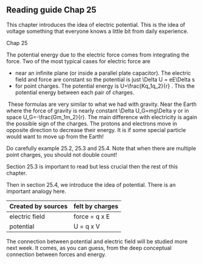 ## Reading guide Chap 25

This chapter introduces the idea of electric potential. This is the idea of  voltage something that everyone knows a little bit from daily experience. 

<stop-note title="Read Knight 4ed" icon="stopnoteicons:book-icon">
<span slot="message">Chap 25</span>
</stop-note>

The potential energy due to the electric force comes from integrating the force. Two of the most typical cases for electric force are 

 * near an infinite plane (or inside a parallel plate capacitor). The electric field and force are constant so the potential is just <lrn-math>\Delta U = eE\Delta s </lrn-math>
 * for point charges. The potential energy is <lrn-math> U=\frac{Kq_1q_2}{r} </lrn-math>. This the potential energy between each pair of charges. 
 
 <lrndesign-sidenote label="Instructor Note" icon="bookmark" bg-color="#c2e5f2">
 These formulas are very similar to what we had with gravity.  Near the Earth where the force of gravity is nearly constant <lrn-math> \Delta U_G=mg\Delta y</lrn-math> or in space <lrn-math>U_G=-\frac{Gm_1m_2}{r}</lrn-math>. The main difference with electricity is again the possible sign of the charges. The protons and electrons move in opposite direction to decrease their energy. It is if some special particle would want to move up from the Earth!
</lrndesign-sidenote>

Do carefully example 25.2, 25.3 and 25.4. Note that when there are multiple point charges, you should not double count!

Section 25.3 is important to read but less crucial then the rest of this chapter. 

Then in section 25.4, we introduce the idea of potential. There is an important analogy here. 

|Created by sources | felt by charges|
| :--- | :--- |
|electric field | force = q x E|
|potential | U = q x V |

<lrndesign-sidenote label="Instructor Note" icon="bookmark" bg-color="#c2e5f2">
The connection between potential and electric field will be studied more next week. It comes, as you can guess, from the deep conceptual connection between forces and energy. 
</lrndesign-sidenote>
 



